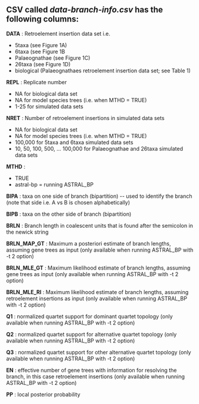 CSV called *data-branch-info.csv* has the following columns:
---------------------------------------------------------------------


**DATA** : Retroelement insertion data set i.e.
+ 5taxa (see Figure 1A)
+ 6taxa (see Figure 1B
+ Palaeognathae (see Figure 1C)
+ 26taxa (see Figure 1D)
+ biological (Palaeognathaes retroelement insertion data set; see Table 1)


**REPL** : Replicate number
+ NA for biological data set
+ NA for model species trees (i.e. when MTHD = TRUE)
+ 1-25 for simulated data sets


**NRET** : Number of retroelement insertions in simulated data sets 
+ NA for biological data set
+ NA for model species trees (i.e. when MTHD = TRUE)
+ 100,000 for 5taxa and 6taxa simulated data sets
+ 10, 50, 100, 500, ... 100,000 for Palaeognathae and 26taxa simulated data sets



**MTHD** : 
+ TRUE
+ astral-bp = running ASTRAL_BP


**BIPA** : taxa on one side of branch (bipartition) -- used to identify the branch (note that side i.e. A vs B is chosen alphabetically)


**BIPB** : taxa on the other side of branch (bipartition)


**BRLN** : Branch length in coalescent units that is found after the semicolon in the newick string


**BRLN_MAP_GT** : Maximum a posteriori estimate of branch lengths, assuming gene trees as input (only available when running ASTRAL_BP with -t 2 option)


**BRLN_MLE_GT** : Maximum likelihood estimate of branch lengths, assuming gene trees as input (only available when running ASTRAL_BP with -t 2 option)


**BRLN_MLE_RI** : Maximum likelihood estimate of branch lengths, assuming retroelement insertions as input (only available when running ASTRAL_BP with -t 2 option)


**Q1** : normalized quartet support for dominant quartet topology (only available when running ASTRAL_BP with -t 2 option)


**Q2** : normalized quartet support for alternative quartet topology (only available when running ASTRAL_BP with -t 2 option)


**Q3** : normalized quartet support for other alternative quartet topology (only available when running ASTRAL_BP with -t 2 option)


**EN** : effective number of gene trees with information for resolving the branch, in this case retroelement insertions (only available when running ASTRAL_BP with -t 2 option)


**PP** : local posterior probability
